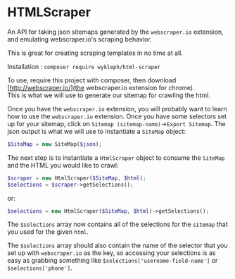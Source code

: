 # HTMLScraper

An API for taking json sitemaps generated by the `webscraper.io` extension, and emulating webscraper.io's scraping behavior.

This is great for creating scraping templates in no time at all.

Installation : `composer require wykleph/html-scraper`

To use, require this project with composer, then download [http://webscraper.io/](the webscraper.io extension for chrome).  
This is what we will use to generate our sitemap for crawling the html.

Once you have the `webscraper.io` extension, you will probably want to learn how to use the `webscraper.io` extension.  Once you have some
selectors set up for your sitemap, click on `Sitemap (sitemap-name)`->`Export Sitemap`.  The json output is what we will use
to instantiate a `SiteMap` object:

```php
$SiteMap = new SiteMap($json);
```

The next step is to instantiate a `HtmlScraper` object to consume the `SiteMap` and the HTML you would like to crawl:

```php
$scraper = new HtmlScraper($SiteMap, $html);
$selections = $scraper->getSelections();
```

or:

```php
$selections = new HtmlScraper($SiteMap, $html)->getSelections();
```

The `$selections` array now contains all of the selections for the `sitemap` that you used for the given `html`.

The `$selections` array should also contain the name of the selector that you set up with `webscraper.io` as the key,
so accessing your selections is as easy as grabbing something like `$selections['username-field-name']` or `$selections['phone']`.
